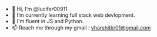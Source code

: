 - 👋 Hi, I’m @lucifer00911 
- 🌱 I’m currently learning full stack web devlopment.
- 🌱 I'm fluent in JS and Python.
- 📫 Reach me through my gmail : vharshitkr01@gmail.com 

<!---
lucifer00911/lucifer00911 is a Discord Bot repository  `README.md` (this file) appears on your GitHub profile.
You can click the Preview link to take a look at your changes.
--->
